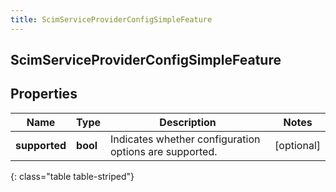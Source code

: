 ```yaml
---
title: ScimServiceProviderConfigSimpleFeature
---
```

## ScimServiceProviderConfigSimpleFeature

## Properties

|Name | Type | Description | Notes|
|------------ | ------------- | ------------- | -------------|
| **supported** | **bool** | Indicates whether configuration options are supported. | [optional] |
{: class="table table-striped"}


